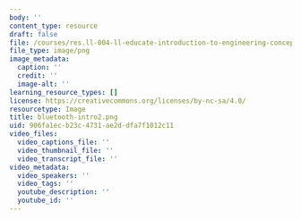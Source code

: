 ```yaml
---
body: ''
content_type: resource
draft: false
file: /courses/res.ll-004-ll-educate-introduction-to-engineering-concepts-spring-2022/bluetooth-intro2.png
file_type: image/png
image_metadata:
  caption: ''
  credit: ''
  image-alt: ''
learning_resource_types: []
license: https://creativecommons.org/licenses/by-nc-sa/4.0/
resourcetype: Image
title: bluetooth-intro2.png
uid: 906fa1ec-b23c-4731-ae2d-dfa7f1012c11
video_files:
  video_captions_file: ''
  video_thumbnail_file: ''
  video_transcript_file: ''
video_metadata:
  video_speakers: ''
  video_tags: ''
  youtube_description: ''
  youtube_id: ''
---
```

